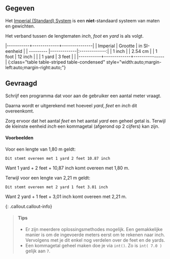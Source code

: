 ## Gegeven

Het <a href='https://nl.wikipedia.org/wiki/Brits-Amerikaans_maatsysteem' target='_blanc'>Imperial (Standard) System</a> is een **niet**-standaard systeem van maten en gewichten.

Het verband tussen de lengtematen *inch*, *foot* en *yard* is als volgt.

|-----------+-------------+---------------|
| Imperial  | Grootte     | in SI-eenheid |
| --------- |-------------|:-------------:|
| 1 inch    |             | 2.54 cm       |
| 1 foot    | 12 inch     |               |
| 1 yard    | 3 feet      |               |
|-----------+-------------+---------------|
{:class="table table-striped table-condensed" style="width:auto;margin-left:auto;margin-right:auto;"}

## Gevraagd

Schrijf een programma dat voor aan de gebruiker een aantal meter vraagt. 

Daarna wordt er uitgerekend met hoeveel *yard*, *feet* en *inch* dit overeenkomt.

Zorg ervoor dat het aantal *feet* en het aantal *yard* een geheel getal is. Terwijl de kleinste eenheid *inch* een kommagetal (afgerond op 2 cijfers) kan zijn.

#### Voorbeelden
Voor een lengte van 1,80 m geldt:
```
Dit stemt overeen met 1 yard 2 feet 10.87 inch
```
Want 1 yard + 2 feet + 10,87 inch komt overeen met 1,80 m.

Terwijl voor een lengte van 2,21 m geldt:
```
Dit stemt overeen met 2 yard 1 feet 3.01 inch
```
Want 2 yard + 1 feet + 3,01 inch komt overeen met 2,21 m.

{: .callout.callout-info}
>#### Tips
> 
> - Er zijn meerdere oplossingsmethodes mogelijk. Een gemakkelijke manier is om de ingevoerde meters eerst om te rekenen naar inch. Vervolgens met je dit enkel nog verdelen over de feet en de yards.
> - Een kommagetal geheel maken doe je via `int()`. Zo is `int( 7.0 )` gelijk aan `7`.
